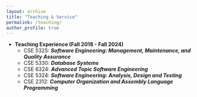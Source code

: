 ```yaml
---
layout: archive
title: "Teaching & Service"
permalink: /teaching/
author_profile: true
---
```


* **Teaching Experience (Fall 2018 - Fall 2024)**
    * CSE 5325: ***Software Engineering: Management, Maintenance, and Quality Assurance*** 
    * CSE 5330: ***Database Systems*** 
    * CSE 6324: ***Advanced Topic Software Engineering***
    * CSE 5324: ***Software Engineering: Analysis, Design and Testing***
    * CSE 2312: ***Computer Organization and Assembly Language Programming***
 

